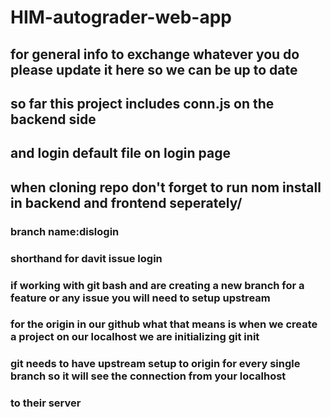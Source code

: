# HIM-autograder-web-app


## for general info to exchange whatever you do please update it here so we can be up to date

## so far this project includes conn.js on the backend side
## and login default file on login page
## when cloning repo don't forget to run nom install in backend and frontend seperately/

### branch name:dislogin
### shorthand for davit issue login

### if working with git bash and are creating a new branch for a feature or any issue you will need to setup upstream
### for the origin in our github what that means is when we create a project on our localhost we are initializing git init
### git needs to have upstream setup to origin for every single branch so it will see the connection from your localhost
### to their server